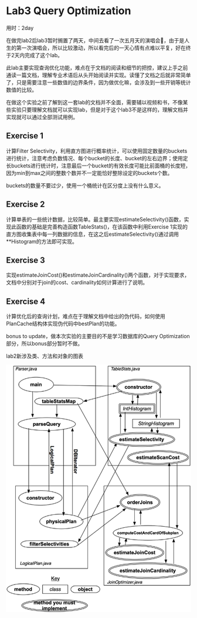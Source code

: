 # Lab3 **Query Optimization**

用时：2day

在做完lab2后lab3暂时搁置了两天，中间去看了一次五月天的演唱会💐，由于是人生的第一次演唱会，所以比较激动，所以看完后的一天心情有点难以平复，好在终于2天内完成了这个lab。

此lab主要实现查询优化功能，难点在于文档的阅读和细节的把控，建议上手之前通读一篇文档，理解专业术语后从头开始阅读并实现。读懂了文档之后就非常简单了，只是需要注意一些数值的边界条件，因为做优化嘛，会涉及到一些开销等统计数值的比较。

在做这个实验之前了解到这一套lab的文档并不全面，需要辅以视频和书，不像某些实验只要理解文档就可以实现lab，但是对于这个lab3不是这样的，理解文档并实现就可以通过全部测试用例。

## Exercise 1

计算Filter Selectivity，利用直方图进行概率统计，可以使用固定数量的buckets进行统计，注意考虑负数情况、每个bucket的长度、bucket的左右边界；使用定长buckets进行统计时，注意最后一个bucket的有效长度可能比前面桶的长度短，因为min到max之间的整数个数并不一定能恰好整除设定的buckets个数。

buckets的数量不要过少，使用一个桶统计在区分度上没有什么意义。

## Exercise 2

计算单表的一些统计数据，比较简单。最主要实现estimateSelectivity()函数，实现此函数的基础是完善构造函数TableStats()，在该函数中利用Exercise 1实现的直方图收集表中每一列数据的信息，在这之后estimateSelectivity()通过调用**Histogram的方法即可实现。

## Exercise 3

实现estimateJoinCost()和estimateJoinCardinality()两个函数，对于实现要求，文档中分别对于join的cost、cardinality如何计算进行了说明。

## Exercise 4

计算优化后的查询计划，难点在于理解文档中给出的伪代码，如何使用PlanCache结构体实现伪代码中bestPlan的功能。



bonus to update，做本次实验的主要目的不是学习数据库的Query Optimization部分，所以bonus部分暂时不做。

lab2新涉及类、方法和对象的图表

![lab3](lab3-writeup.assets/lab3.png)



